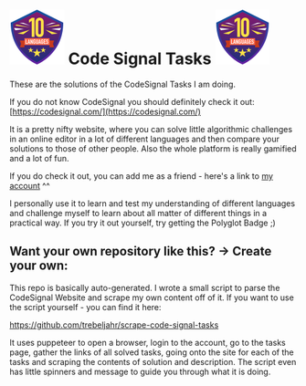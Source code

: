 # ![CodeSignal Polyglot Badge](https://github.com/trebeljahr/codesignal-tasks/blob/main/polyglot-badge.svg?raw=true) Code Signal Tasks ![CodeSignal Polyglot Badge](https://github.com/trebeljahr/codesignal-tasks/blob/main/polyglot-badge.svg?raw=true)

These are the solutions of the CodeSignal Tasks I am doing.

If you do not know CodeSignal you should definitely check it out: [https://codesignal.com/](https://codesignal.com/) 

It is a pretty nifty website, where you can solve little algorithmic challenges in an online editor in a lot of different languages and then compare your solutions to those of other people. Also the whole platform is really gamified and a lot of fun. 

If you do check it out, you can add me as a friend - here's a link to [my account](https://app.codesignal.com/profile/trebeljahr) ^^ 

I personally use it to learn and test my understanding of different languages and challenge myself to learn about all matter of different things in a practical way. If you try it out yourself, try getting the Polyglot Badge ;) 


## Want your own repository like this? -> Create your own: 

This repo is basically auto-generated. I wrote a small script to parse the CodeSignal Website and scrape my own content off of it. If you want to use the script yourself - you can find it here: 

https://github.com/trebeljahr/scrape-code-signal-tasks

It uses puppeteer to open a browser, login to the account, go to the tasks page, gather the links of all solved tasks, going onto the site for each of the tasks and scraping the contents of solution and description. The script even has little spinners and message to guide you through what it is doing. 


